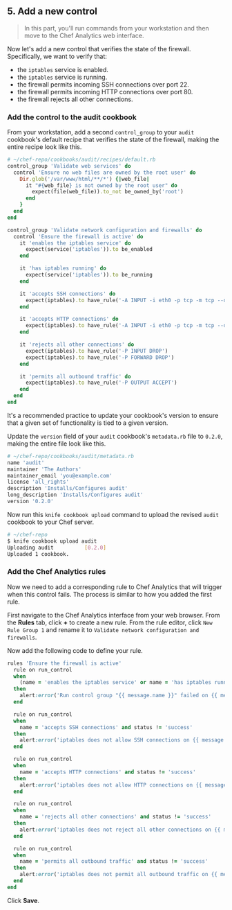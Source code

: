 ## 5. Add a new control

> In this part, you'll run commands from your workstation and then move to the Chef Analytics web interface.

Now let's add a new control that verifies the state of the firewall. Specifically, we want to verify that:

* the `iptables` service is enabled.
* the `iptables` service is running.
* the firewall permits incoming SSH connections over port 22.
* the firewall permits incoming HTTP connections over port 80.
* the firewall rejects all other connections.

### Add the control to the audit cookbook

From your workstation, add a second `control_group` to your `audit` cookbook's default recipe that verifies the state of the firewall, making the entire recipe look like this.

```ruby
# ~/chef-repo/cookbooks/audit/recipes/default.rb
control_group 'Validate web services' do
  control 'Ensure no web files are owned by the root user' do
    Dir.glob('/var/www/html/**/*') {|web_file|
      it "#{web_file} is not owned by the root user" do
        expect(file(web_file)).to_not be_owned_by('root')
      end
    }
  end
end

control_group 'Validate network configuration and firewalls' do
  control 'Ensure the firewall is active' do
    it 'enables the iptables service' do
      expect(service('iptables')).to be_enabled
    end

    it 'has iptables running' do
      expect(service('iptables')).to be_running
    end

    it 'accepts SSH connections' do
      expect(iptables).to have_rule('-A INPUT -i eth0 -p tcp -m tcp --dport 22 -m state --state NEW -j ACCEPT')
    end

    it 'accepts HTTP connections' do
      expect(iptables).to have_rule('-A INPUT -i eth0 -p tcp -m tcp --dport 80 -m state --state NEW -j ACCEPT')
    end

    it 'rejects all other connections' do
      expect(iptables).to have_rule('-P INPUT DROP')
      expect(iptables).to have_rule('-P FORWARD DROP')
    end

    it 'permits all outbound traffic' do
      expect(iptables).to have_rule('-P OUTPUT ACCEPT')
    end
  end
end
```

It's a recommended practice to update your cookbook's version to ensure that a given set of functionality is tied to a given version.

Update the `version` field of your `audit` cookbook's <code class="file-path">metadata.rb</code> file to `0.2.0`, making the entire file look like this.

```ruby
# ~/chef-repo/cookbooks/audit/metadata.rb
name 'audit'
maintainer 'The Authors'
maintainer_email 'you@example.com'
license 'all_rights'
description 'Installs/Configures audit'
long_description 'Installs/Configures audit'
version '0.2.0'
```

Now run this `knife cookbook upload` command to upload the revised `audit` cookbook to your Chef server.

```bash
# ~/chef-repo
$ knife cookbook upload audit
Uploading audit          [0.2.0]
Uploaded 1 cookbook.
```

### Add the Chef Analytics rules

Now we need to add a corresponding rule to Chef Analytics that will trigger when this control fails. The process is similar to how you added the first rule.

First navigate to the Chef Analytics interface from your web browser. From the **Rules** tab, click **+** to create a new rule. From the rule editor, click `New Rule Group 1` and rename it to `Validate network configuration and firewalls`.

Now add the following code to define your rule.

```ruby
rules 'Ensure the firewall is active'
  rule on run_control
  when
    (name = 'enables the iptables service' or name = 'has iptables running') and status != 'success'
  then
    alert:error('Run control group "{{ message.name }}" failed on {{ message.run.node_name }}.')
  end

  rule on run_control
  when
    name = 'accepts SSH connections' and status != 'success'
  then
    alert:error('iptables does not allow SSH connections on {{ message.run.node_name }}.')
  end

  rule on run_control
  when
    name = 'accepts HTTP connections' and status != 'success'
  then
    alert:error('iptables does not allow HTTP connections on {{ message.run.node_name }}.')
  end

  rule on run_control
  when
    name = 'rejects all other connections' and status != 'success'
  then
    alert:error('iptables does not reject all other connections on {{ message.run.node_name }}.')
  end

  rule on run_control
  when
    name = 'permits all outbound traffic' and status != 'success'
  then
    alert:error('iptables does not permit all outbound traffic on {{ message.run.node_name }}.')
  end
end
```

Click **Save**.
